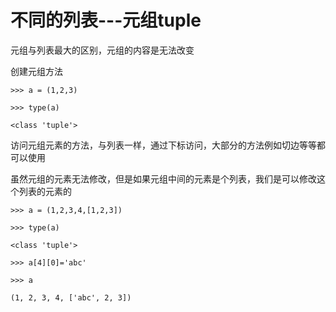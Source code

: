 # 不同的列表---元组tuple

元组与列表最大的区别，元组的内容是无法改变

创建元组方法

`>>> a = (1,2,3)`

`>>> type(a)`

`<class 'tuple'>`

访问元组元素的方法，与列表一样，通过下标访问，大部分的方法例如切边等等都可以使用

虽然元组的元素无法修改，但是如果元组中间的元素是个列表，我们是可以修改这个列表的元素的

`>>> a = (1,2,3,4,[1,2,3])`

`>>> type(a)`

`<class 'tuple'>`

`>>> a[4][0]='abc'`

`>>> a`

`(1, 2, 3, 4, ['abc', 2, 3])`



